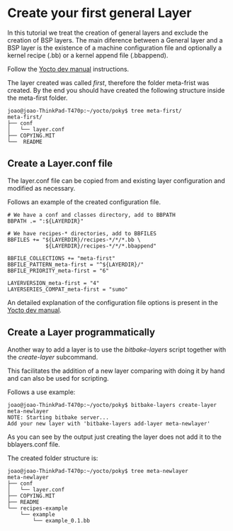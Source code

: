 # Create your first general Layer

In this tutorial we treat the creation of general layers and exclude the creation of BSP layers. The main diference between a General layer and a BSP layer is the existence of a machine configuration file and optionally a kernel recipe (.bb) or a kernel append file (.bbappend).

Follow the [ Yocto dev manual](https://www.yoctoproject.org/docs/latest/dev-manual/dev-manual.html#creating-your-own-layer) instructions.

The layer created was called *first*, therefore the folder meta-frist was created.
By the end you should have created the following structure inside the meta-first folder.

```console
joao@joao-ThinkPad-T470p:~/yocto/poky$ tree meta-first/
meta-first/
├── conf
│   └── layer.conf
├── COPYING.MIT
└──  README
```

## Create a Layer.conf file

The layer.conf file can be copied from and existing layer configuration and modified as necessary.

Follows an example of the created configuration file.

```
# We have a conf and classes directory, add to BBPATH
BBPATH .= ":${LAYERDIR}"

# We have recipes-* directories, add to BBFILES
BBFILES += "${LAYERDIR}/recipes-*/*/*.bb \
            ${LAYERDIR}/recipes-*/*/*.bbappend"

BBFILE_COLLECTIONS += "meta-first"
BBFILE_PATTERN_meta-first = "^${LAYERDIR}/"
BBFILE_PRIORITY_meta-first = "6"

LAYERVERSION_meta-first = "4"
LAYERSERIES_COMPAT_meta-first = "sumo"
```

An detailed explanation of the configuration file options is present in the [ Yocto dev manual](https://www.yoctoproject.org/docs/latest/dev-manual/dev-manual.html#creating-your-own-layer).

## Create a Layer programmatically

Another way to add a layer is to use the *bitbake-layers* script together with the *create-layer* subcommand.

This facilitates the addition of a new layer comparing with doing it by hand and can also be used for scripting.

Follows a use example:

```console
joao@joao-ThinkPad-T470p:~/yocto/poky$ bitbake-layers create-layer meta-newlayer
NOTE: Starting bitbake server...
Add your new layer with 'bitbake-layers add-layer meta-newlayer'
```

As you can see by the output just creating the layer does not add it to the bblayers.conf file.

The created folder structure is:

```console
joao@joao-ThinkPad-T470p:~/yocto/poky$ tree meta-newlayer
meta-newlayer
├── conf
│   └── layer.conf
├── COPYING.MIT
├── README
└── recipes-example
    └── example
        └── example_0.1.bb
```


